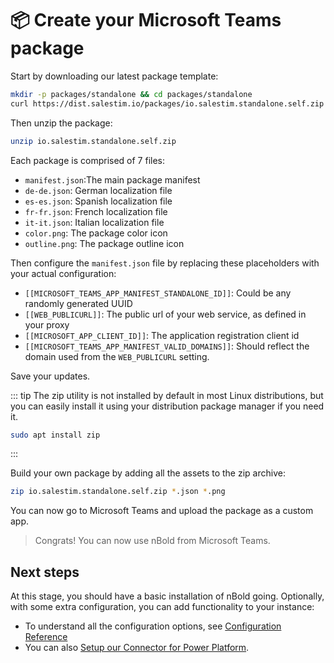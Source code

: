 # 📦 Create your Microsoft Teams package

Start by downloading our latest package template:
```bash
mkdir -p packages/standalone && cd packages/standalone
curl https://dist.salestim.io/packages/io.salestim.standalone.self.zip -o io.salestim.standalone.self.zip
```

Then unzip the package:
```bash
unzip io.salestim.standalone.self.zip
```

Each package is comprised of 7 files:
- `manifest.json`:The main package manifest
- `de-de.json`: German localization file
- `es-es.json`: Spanish localization file
- `fr-fr.json`: French localization file
- `it-it.json`: Italian localization file
- `color.png`: The package color icon
- `outline.png`: The package outline icon

Then configure the `manifest.json` file by replacing these placeholders with your actual configuration:
- `[[MICROSOFT_TEAMS_APP_MANIFEST_STANDALONE_ID]]`: Could be any randomly generated UUID
- `[[WEB_PUBLICURL]]`: The public url of your web service, as defined in your proxy
- `[[MICROSOFT_APP_CLIENT_ID]]`: The application registration client id
- `[[MICROSOFT_TEAMS_APP_MANIFEST_VALID_DOMAINS]]`: Should reflect the domain used from the `WEB_PUBLICURL` setting.

Save your updates.

::: tip
The zip utility is not installed by default in most Linux distributions, but you can easily install it using your distribution package manager if you need it.
```bash
sudo apt install zip
```
:::

Build your own package by adding all the assets to the zip archive:
```bash
zip io.salestim.standalone.self.zip *.json *.png
```

You can now go to Microsoft Teams and upload the package as a custom app.

> Congrats! You can now use nBold from Microsoft Teams.

## Next steps
At this stage, you should have a basic installation of nBold going. Optionally, with some extra configuration, you can add functionality to your instance:
- To understand all the configuration options, see [Configuration Reference](../references/configuration_reference)
- You can also [Setup our Connector for Power Platform](./power_platform_connector_deployment).
